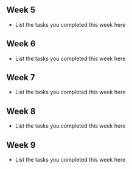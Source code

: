 ## Week 5

- List the tasks you completed this week here

## Week 6

- List the tasks you completed this week here

## Week 7

- List the tasks you completed this week here

## Week 8

- List the tasks you completed this week here

## Week 9

- List the tasks you completed this week here
